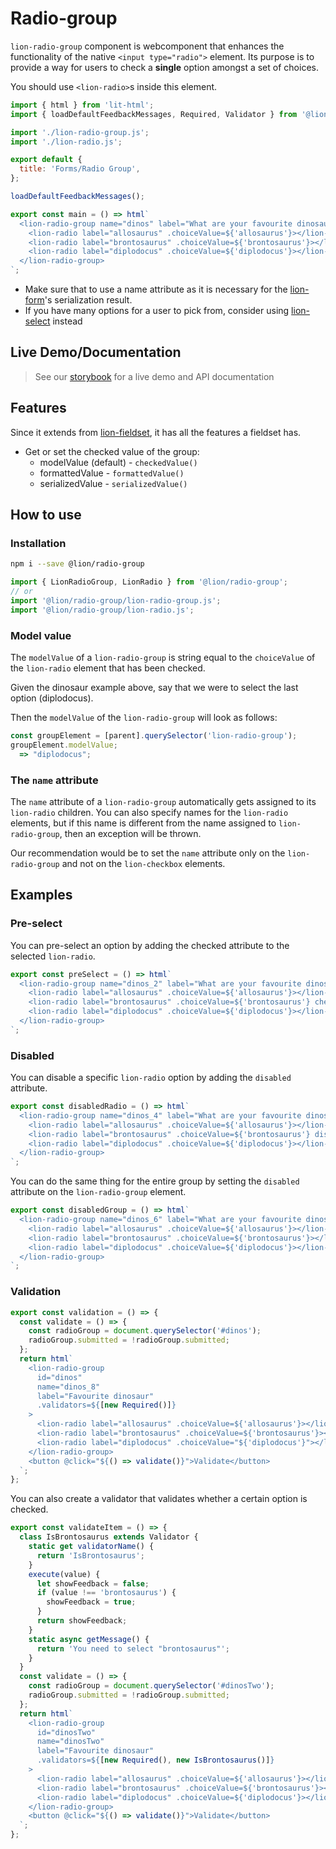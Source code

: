 # Radio-group

`lion-radio-group` component is webcomponent that enhances the functionality of the native `<input type="radio">` element. Its purpose is to provide a way for users to check a **single** option amongst a set of choices.

You should use `<lion-radio>`s inside this element.

```js script
import { html } from 'lit-html';
import { loadDefaultFeedbackMessages, Required, Validator } from '@lion/validate';

import './lion-radio-group.js';
import './lion-radio.js';

export default {
  title: 'Forms/Radio Group',
};

loadDefaultFeedbackMessages();
```

```js preview-story
export const main = () => html`
  <lion-radio-group name="dinos" label="What are your favourite dinosaurs?">
    <lion-radio label="allosaurus" .choiceValue=${'allosaurus'}></lion-radio>
    <lion-radio label="brontosaurus" .choiceValue=${'brontosaurus'}></lion-radio>
    <lion-radio label="diplodocus" .choiceValue=${'diplodocus'}></lion-radio>
  </lion-radio-group>
`;
```

- Make sure that to use a name attribute as it is necessary for the [lion-form](?path=/docs/forms-form-overview--page)'s serialization result.
- If you have many options for a user to pick from, consider using [lion-select](?path=/docs/forms-select--default-story) instead

## Live Demo/Documentation

> See our [storybook](http://lion-web-components.netlify.com/?path=/docs/forms-radio-group--default-story) for a live demo and API documentation

## Features

Since it extends from [lion-fieldset](?path=/docs/forms-fieldset-overview--page), it has all the features a fieldset has.

- Get or set the checked value of the group:
  - modelValue (default) - `checkedValue()`
  - formattedValue - `formattedValue()`
  - serializedValue - `serializedValue()`

## How to use

### Installation

```sh
npm i --save @lion/radio-group
```

```js
import { LionRadioGroup, LionRadio } from '@lion/radio-group';
// or
import '@lion/radio-group/lion-radio-group.js';
import '@lion/radio-group/lion-radio.js';
```

### Model value

The `modelValue` of a `lion-radio-group` is string equal to the `choiceValue` of the `lion-radio` element that has been checked.

Given the dinosaur example above, say that we were to select the last option (diplodocus).

Then the `modelValue` of the `lion-radio-group` will look as follows:

```js
const groupElement = [parent].querySelector('lion-radio-group');
groupElement.modelValue;
  => "diplodocus";
```

### The `name` attribute

The `name` attribute of a `lion-radio-group` automatically gets assigned to its `lion-radio` children. You can also specify names for the `lion-radio` elements, but if this name is different from the name assigned to `lion-radio-group`, then an exception will be thrown.

Our recommendation would be to set the `name` attribute only on the `lion-radio-group` and not on the `lion-checkbox` elements.

## Examples

### Pre-select

You can pre-select an option by adding the checked attribute to the selected `lion-radio`.

```js preview-story
export const preSelect = () => html`
  <lion-radio-group name="dinos_2" label="What are your favourite dinosaurs?">
    <lion-radio label="allosaurus" .choiceValue=${'allosaurus'}></lion-radio>
    <lion-radio label="brontosaurus" .choiceValue=${'brontosaurus'} checked></lion-radio>
    <lion-radio label="diplodocus" .choiceValue=${'diplodocus'}></lion-radio>
  </lion-radio-group>
`;
```

### Disabled

You can disable a specific `lion-radio` option by adding the `disabled` attribute.

```js preview-story
export const disabledRadio = () => html`
  <lion-radio-group name="dinos_4" label="What are your favourite dinosaurs?">
    <lion-radio label="allosaurus" .choiceValue=${'allosaurus'}></lion-radio>
    <lion-radio label="brontosaurus" .choiceValue=${'brontosaurus'} disabled></lion-radio>
    <lion-radio label="diplodocus" .choiceValue=${'diplodocus'}></lion-radio>
  </lion-radio-group>
`;
```

You can do the same thing for the entire group by setting the `disabled` attribute on the `lion-radio-group` element.

```js preview-story
export const disabledGroup = () => html`
  <lion-radio-group name="dinos_6" label="What are your favourite dinosaurs?" disabled>
    <lion-radio label="allosaurus" .choiceValue=${'allosaurus'}></lion-radio>
    <lion-radio label="brontosaurus" .choiceValue=${'brontosaurus'}></lion-radio>
    <lion-radio label="diplodocus" .choiceValue=${'diplodocus'}></lion-radio>
  </lion-radio-group>
`;
```

### Validation

```js preview-story
export const validation = () => {
  const validate = () => {
    const radioGroup = document.querySelector('#dinos');
    radioGroup.submitted = !radioGroup.submitted;
  };
  return html`
    <lion-radio-group
      id="dinos"
      name="dinos_8"
      label="Favourite dinosaur"
      .validators=${[new Required()]}
    >
      <lion-radio label="allosaurus" .choiceValue=${'allosaurus'}></lion-radio>
      <lion-radio label="brontosaurus" .choiceValue=${'brontosaurus'}></lion-radio>
      <lion-radio label="diplodocus" .choiceValue="${'diplodocus'}"></lion-radio>
    </lion-radio-group>
    <button @click="${() => validate()}">Validate</button>
  `;
};
```

You can also create a validator that validates whether a certain option is checked.

```js preview-story
export const validateItem = () => {
  class IsBrontosaurus extends Validator {
    static get validatorName() {
      return 'IsBrontosaurus';
    }
    execute(value) {
      let showFeedback = false;
      if (value !== 'brontosaurus') {
        showFeedback = true;
      }
      return showFeedback;
    }
    static async getMessage() {
      return 'You need to select "brontosaurus"';
    }
  }
  const validate = () => {
    const radioGroup = document.querySelector('#dinosTwo');
    radioGroup.submitted = !radioGroup.submitted;
  };
  return html`
    <lion-radio-group
      id="dinosTwo"
      name="dinosTwo"
      label="Favourite dinosaur"
      .validators=${[new Required(), new IsBrontosaurus()]}
    >
      <lion-radio label="allosaurus" .choiceValue=${'allosaurus'}></lion-radio>
      <lion-radio label="brontosaurus" .choiceValue=${'brontosaurus'}></lion-radio>
      <lion-radio label="diplodocus" .choiceValue=${'diplodocus'}></lion-radio>
    </lion-radio-group>
    <button @click="${() => validate()}">Validate</button>
  `;
};
```
